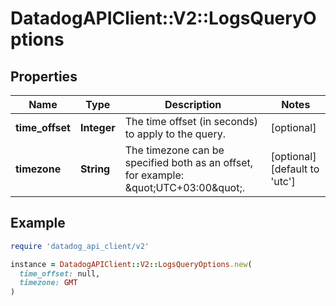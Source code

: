 # DatadogAPIClient::V2::LogsQueryOptions

## Properties

| Name            | Type        | Description                                                                            | Notes                                |
| --------------- | ----------- | -------------------------------------------------------------------------------------- | ------------------------------------ |
| **time_offset** | **Integer** | The time offset (in seconds) to apply to the query.                                    | [optional]                           |
| **timezone**    | **String**  | The timezone can be specified both as an offset, for example: \&quot;UTC+03:00\&quot;. | [optional][default to &#39;utc&#39;] |

## Example

```ruby
require 'datadog_api_client/v2'

instance = DatadogAPIClient::V2::LogsQueryOptions.new(
  time_offset: null,
  timezone: GMT
)
```
